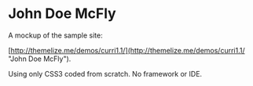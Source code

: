John Doe McFly
=========

A mockup of the sample site:

[http://themelize.me/demos/curri1.1/](http://themelize.me/demos/curri1.1/ "John Doe McFly").

Using only CSS3 coded from scratch.
No framework or IDE.